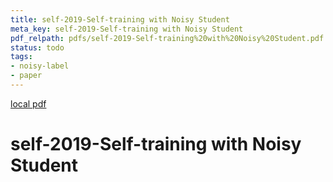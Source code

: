 ```yaml
---
title: self-2019-Self-training with Noisy Student
meta_key: self-2019-Self-training with Noisy Student
pdf_relpath: pdfs/self-2019-Self-training%20with%20Noisy%20Student.pdf
status: todo
tags:
- noisy-label
- paper
---
```


[local pdf](../../../pdfs/self-2019-Self-training%20with%20Noisy%20Student.pdf)

# self-2019-Self-training with Noisy Student
